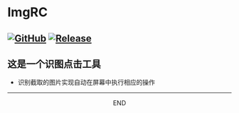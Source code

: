 # ImgRC
[![GitHub](https://img.shields.io/badge/-GitHub-181717?style=flat-square&logo=github)](https://github.com/lemon-o)
[![Release](https://img.shields.io/github/v/release/lemon-o/ImgRC?include_prereleases&style=flat-square&color=#1F883D)](https://github.com/lemon-o/ImgRC/releases)
---
这是一个识图点击工具
---
- 识别截取的图片实现自动在屏幕中执行相应的操作

---  
<div align="center">END</div>
